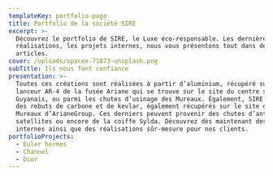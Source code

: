 ```yaml
---
templateKey: portfolio-page
title: Portfolio de la société SIRE
excerpt: >-
  Découvrez le portfolio de SIRE, le Luxe éco-responsable. Les dernières
  réalisations, les projets internes, nous vous présentons tout dans des
  articles.
cover: /uploads/spacex-71873-unsplash.png
subTitle: Ils nous font confiance
presentation: >-
  Toutes ces créations sont réalisées à partir d’aluminium, récupéré sur le
  lanceur AR-4 de la fusée Ariane qui se trouve sur le site du centre spatial
  Guyanais, ou parmi les chutes d’usinage des Mureaux. Également, SIRE utilise
  des rebuts de carbone et de kevlar, également récupérés sur le site des
  Mureaux d’ArianeGroup. Ces derniers peuvent provenir des chutes d’antennes
  satellites ou encore de la coiffe Sylda. Découvrez dès maintenant des projets
  internes ainsi que des réalisations sûr-mesure pour nos clients.
portfolioProjects:
  - Euler hermes
  - Channel
  - Dior
---
```


